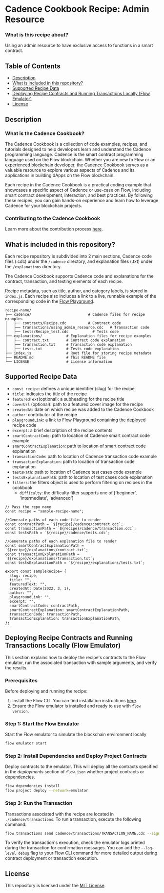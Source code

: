# Cadence Cookbook Recipe: Admin Resource

### What is this recipe about?

Using an admin resource to have exclusive access to functions in a smart contract.

## Table of Contents

- [Description](#description)
- [What is included in this repository?](#what-is-included-in-this-repository)
- [Supported Recipe Data](#recipe-data)
- [Deploying Recipe Contracts and Running Transactions Locally (Flow Emulator)](#deploying-recipe-contracts-and-running-transactions-locally-flow-emulator)
- [License](#license)

## Description

### What is the Cadence Cookbook?

The Cadence Cookbook is a collection of code examples, recipes, and tutorials designed to help developers learn and understand the Cadence programming language. Cadence is the smart contract programming language used on the Flow blockchain. Whether you are new to Flow or an experienced blockchain developer, the Cadence Cookbook serves as a valuable resource to explore various aspects of Cadence and its applications in building dApps on the Flow blockchain.

Each recipe in the Cadence Cookbook is a practical coding example that showcases a specific aspect of Cadence or use-case on Flow, including smart contract development, interaction, and best practices. By following these recipes, you can gain hands-on experience and learn how to leverage Cadence for your blockchain projects.

### Contributing to the Cadence Cookbook

Learn more about the contribution process [here](https://github.com/onflow/cadence-cookbook/blob/main/contribute.md).

## What is included in this repository?

Each recipe repository is subdivided into 2 main sections, Cadence code files (.cdc) under the `/cadence` directory, and explanation files (.txt) under the `/explanations` directory.

The Cadence Cookbook supports Cadence code and explanations for the contract, transaction, and testing elements of each recipe.

Recipe metadata, such as title, author, and category labels, is stored in `index.js`. Each recipe also includes a link to a live, runnable example of the corresponding code in the [Flow Playground](https://play.flow.com).

```
recipe-name/
├── cadence/                          # Cadence files for recipe examples
│   ├── contracts/Recipe.cdc          # Contract code
│   ├── transactions/using_admin_resource.cdc   # Transaction code
│   ├── tests/Recipe_test.cdc           # Tests code
├── explanations/           # Explanation files for recipe examples
│   ├── contract.txt        # Contract code explanation
│   ├── transaction.txt     # Transaction code explanation
│   ├── tests.txt           # Tests code explanation
├── index.js                # Root file for storing recipe metadata
├── README.md               # This README file
└── LICENSE                 # License information
```

## Supported Recipe Data

- `const recipe`: defines a unique identifier (slug) for the recipe
- `title`: indicates the title of the recipe
- `featuredText`(optional): a subheading for the recipe title
- `coverUrl` (optional): path to a featured cover image for the recipe
- `createdAt`: date on which recipe was added to the Cadence Cookbook
- `author`: contributor of the recipe
- `playgroundLink`: a link to Flow Playground containing the deployed recipe code
- `excerpt`: a brief description of the recipe contents
- `smartContractCode`: path to location of Cadence smart contract code example
- `smartContractExplanation`: path to location of smart contract code explanation
- `transactionCode`: path to location of Cadence transaction code example
- `transactionExplanation`: path to location of transaction code explanation
- `testsPath`: path to location of Cadence test cases code example
- `testsExplanationPath`: path to location of test cases code explanation
- `filters`: the filters object is used to perform filtering on recipes in the cookbook
    - `difficulty`: the difficulty filter supports one of ['beginner', 'intermediate', 'advanced']


```
// Pass the repo name
const recipe = "sample-recipe-name";

//Generate paths of each code file to render
const contractPath = `${recipe}/cadence/contract.cdc`;
const transactionPath = `${recipe}/cadence/transaction.cdc`;
const testsPath = `${recipe}/cadence/tests.cdc`;

//Generate paths of each explanation file to render
const smartContractExplanationPath = `${recipe}/explanations/contract.txt`;
const transactionExplanationPath = `${recipe}/explanations/transaction.txt`;
const testsExplanationPath = `${recipe}/explanations/tests.txt`;

export const sampleRecipe= {
  slug: recipe,
  title: "",
  featuredText: "",
  createdAt: Date(2022, 3, 1),
  author: "",
  playgroundLink: "",
  excerpt: "",
  smartContractCode: contractPath,
  smartContractExplanation: smartContractExplanationPath,
  transactionCode: transactionPath,
  transactionExplanation: transactionExplanationPath,
};
```
## Deploying Recipe Contracts and Running Transactions Locally (Flow Emulator)

This section explains how to deploy the recipe's contracts to the Flow emulator, run the associated transaction with sample arguments, and verify the results.

### Prerequisites

Before deploying and running the recipe:

1. Install the Flow CLI. You can find installation instructions [here](https://docs.onflow.org/flow-cli/install/).
2. Ensure the Flow emulator is installed and ready to use with `flow version`.

### Step 1: Start the Flow Emulator

Start the Flow emulator to simulate the blockchain environment locally

```bash
flow emulator start
```

### Step 2: Install Dependencies and Deploy Project Contracts

Deploy contracts to the emulator. This will deploy all the contracts specified in the _deployments_ section of `flow.json` whether project contracts or dependencies.

```bash
flow dependencies install
flow project deploy --network=emulator                                  
```

### Step 3: Run the Transaction

Transactions associated with the recipe are located in `./cadence/transactions`. To run a transaction, execute the following command:

```bash
flow transactions send cadence/transactions/TRANSACTION_NAME.cdc --signer emulator-account
```

To verify the transaction's execution, check the emulator logs printed during the transaction for confirmation messages. You can add the `--log-level debug` flag to your Flow CLI command for more detailed output during contract deployment or transaction execution.

## License

This repository is licensed under the [MIT License](LICENSE).